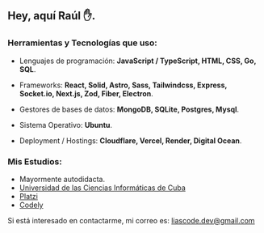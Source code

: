 ## Hey, aquí Raúl ✋.

### Herramientas y Tecnologías que uso:

- Lenguajes de programación: **JavaScript / TypeScript, HTML, CSS, Go, SQL**.

- Frameworks: **React, Solid, Astro, Sass, Tailwindcss, Express, Socket.io, Next.js, Zod, Fiber, Electron**.

- Gestores de bases de datos: **MongoDB, SQLite, Postgres, Mysql**.

- Sistema Operativo: **Ubuntu**.

- Deployment / Hostings: **Cloudflare, Vercel, Render, Digital Ocean**.

### Mis Estudios:
 - Mayormente autodidacta.
 - [Universidad de las Ciencias Informáticas de Cuba](https://www.uci.cu)
 - [Platzi](https://platzi.com)
 - [Codely](https://codely.com)

Si está interesado en contactarme, mi correo es: [liascode.dev@gmail.com](mailto:liascode.dev@gmail.com)
